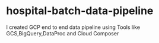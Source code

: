 # hospital-batch-data-pipeline
I created GCP end to end data pipeline using Tools like GCS,BigQuery,DataProc and Cloud Composer
